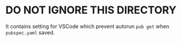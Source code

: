 # DO NOT IGNORE THIS DIRECTORY

It contains setting for VSCode which prevent autorun `pub get` when `pubspec.yaml` saved.
